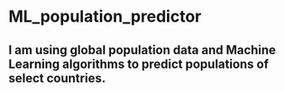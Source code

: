 # ML_population_predictor
## I am using global population data and Machine Learning algorithms to predict populations of select countries.  
